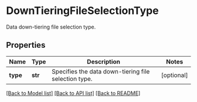 # DownTieringFileSelectionType

Data down-tiering file selection type.

## Properties
Name | Type | Description | Notes
------------ | ------------- | ------------- | -------------
**type** | **str** | Specifies the data down-tiering file selection type. | [optional] 

[[Back to Model list]](../README.md#documentation-for-models) [[Back to API list]](../README.md#documentation-for-api-endpoints) [[Back to README]](../README.md)


